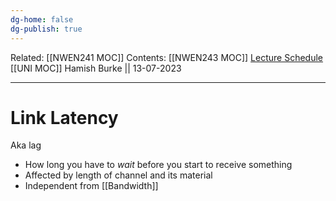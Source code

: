 ```yaml
---
dg-home: false
dg-publish: true
---
```

Related: [[NWEN241 MOC]]
Contents: [[NWEN243 MOC]]
[Lecture Schedule](https://ecs.wgtn.ac.nz/Courses/NWEN243_2023T2/LectureSchedule)
[[UNI MOC]]
Hamish Burke || 13-07-2023
***

# Link Latency

Aka lag

- How long you have to *wait* before you start to receive something
- Affected by length of channel and its material
- Independent from [[Bandwidth]]

